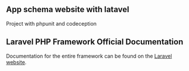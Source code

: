 ## App schema website with latavel

Project with phpunit and codeception

## Laravel PHP Framework  Official Documentation

Documentation for the entire framework can be found on the [Laravel website](http://laravel.com/docs).